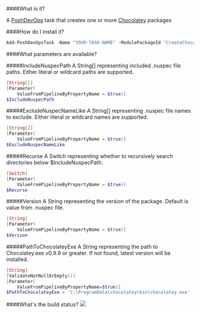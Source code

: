 ####What is it?

A [PoshDevOps](https://github.com/PoshDevOps/PoshDevOps) task that creates one or more [Chocolatey](https://chocolatey.org/) packages

####How do I install it?

```PowerShell
Add-PoshDevOpsTask -Name "YOUR-TASK-NAME" -ModulePackageId "CreateChocolateyPackage"
```

####What parameters are available?

#####IncludeNuspecPath
A String[] representing included .nuspec file paths. Either literal or wildcard paths are supported.
```PowerShell
[String[]]
[Parameter(
    ValueFromPipelineByPropertyName = $true)]
$IncludeNuspecPath
```

#####ExcludeNuspecNameLike
A String[] representing .nuspec file names to exclude. Either literal or wildcard names are supported.
```PowerShell
[String[]]
[Parameter(
    ValueFromPipelineByPropertyName = $true)]
$ExcludeNuspecNameLike
```

#####Recurse
A Switch representing whether to recursively search directories below $IncludeNuspecPath.
```PowerShell
[Switch]
[Parameter(
    ValueFromPipelineByPropertyName = $true)]
$Recurse
```

#####Version
A String representing the version of the package. Default is value from .nuspec file. 
```PowerShell
[String]
[Parameter(
    ValueFromPipelineByPropertyName = $true)]
$Version
```

#####PathToChocolateyExe
A String representing the path to Chocolatey.exe v0.9.9 or greater. If not found, latest version will be installed. 
```PowerShell
[String]
[ValidateNotNullOrEmpty()]
[Parameter(
    ValueFromPipelineByPropertyName=$true)]
$PathToChocolateyExe = 'C:\ProgramData\chocolatey\bin\chocolatey.exe'
```

####What's the build status?
![](https://ci.appveyor.com/api/projects/status/w5g8u9ia977n5r8k?svg=true)
